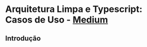 # Arquitetura Limpa e Typescript: Casos de Uso - [Medium](https://filipemata.medium.com/arquitetura-limpa-e-typescript-casos-de-uso-195960cf165e)

## Introdução

